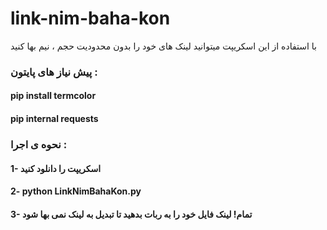 # link-nim-baha-kon
با استفاده از این اسکریپت میتوانید لینک های خود را  بدون محدودیت حجم ، نیم بها کنید
 

### پیش نیاز های پایتون : 

#### pip install termcolor 
#### pip internal requests 

### نحوه ی اجرا : 
#### 1- اسکریپت را دانلود کنید 
#### 2- python LinkNimBahaKon.py
#### 3- تمام! لینک فایل خود را به ربات بدهید تا تبدیل به لینک نمی بها شود

